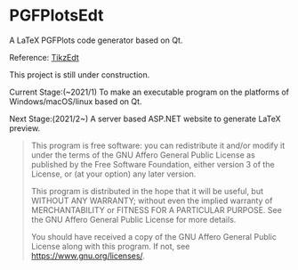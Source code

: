 # PGFPlotsEdt
A LaTeX PGFPlots code generator based on Qt.

Reference: [TikzEdt](http://www.tikzedt.org/)

This project is still under construction.

Current Stage:(~2021/1)
To make an executable program on the platforms of
Windows/macOS/linux based on Qt.

Next Stage:(2021/2~)
A server based ASP.NET website to generate
LaTeX preview.

>This program is free software: you can redistribute it and/or modify
it under the terms of the GNU Affero General Public License as published
by the Free Software Foundation, either version 3 of the License, or
(at your option) any later version.
>
>This program is distributed in the hope that it will be useful,
but WITHOUT ANY WARRANTY; without even the implied warranty of
MERCHANTABILITY or FITNESS FOR A PARTICULAR PURPOSE.  See the
GNU Affero General Public License for more details.
>
>You should have received a copy of the GNU Affero General Public License
along with this program.  If not, see <https://www.gnu.org/licenses/>.

